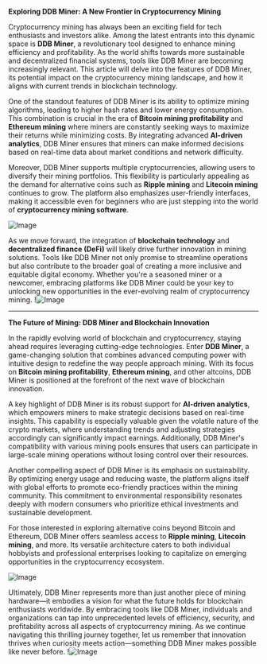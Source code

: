 **Exploring DDB Miner: A New Frontier in Cryptocurrency Mining**

Cryptocurrency mining has always been an exciting field for tech enthusiasts and investors alike. Among the latest entrants into this dynamic space is **DDB Miner**, a revolutionary tool designed to enhance mining efficiency and profitability. As the world shifts towards more sustainable and decentralized financial systems, tools like DDB Miner are becoming increasingly relevant. This article will delve into the features of DDB Miner, its potential impact on the cryptocurrency mining landscape, and how it aligns with current trends in blockchain technology.

One of the standout features of DDB Miner is its ability to optimize mining algorithms, leading to higher hash rates and lower energy consumption. This combination is crucial in the era of **Bitcoin mining profitability** and **Ethereum mining** where miners are constantly seeking ways to maximize their returns while minimizing costs. By integrating advanced **AI-driven analytics**, DDB Miner ensures that miners can make informed decisions based on real-time data about market conditions and network difficulty.

Moreover, DDB Miner supports multiple cryptocurrencies, allowing users to diversify their mining portfolios. This flexibility is particularly appealing as the demand for alternative coins such as **Ripple mining** and **Litecoin mining** continues to grow. The platform also emphasizes user-friendly interfaces, making it accessible even for beginners who are just stepping into the world of **cryptocurrency mining software**.

![Image](https://github.com/user-attachments/assets/590b50a7-4459-4e76-8a31-559aed223621)

As we move forward, the integration of **blockchain technology** and **decentralized finance (DeFi)** will likely drive further innovation in mining solutions. Tools like DDB Miner not only promise to streamline operations but also contribute to the broader goal of creating a more inclusive and equitable digital economy. Whether you're a seasoned miner or a newcomer, embracing platforms like DDB Miner could be your key to unlocking new opportunities in the ever-evolving realm of cryptocurrency mining. !![Image](https://github.com/user-attachments/assets/590b50a7-4459-4e76-8a31-559aed223621)

---

**The Future of Mining: DDB Miner and Blockchain Innovation**

In the rapidly evolving world of blockchain and cryptocurrency, staying ahead requires leveraging cutting-edge technologies. Enter **DDB Miner**, a game-changing solution that combines advanced computing power with intuitive design to redefine the way people approach mining. With its focus on **Bitcoin mining profitability**, **Ethereum mining**, and other altcoins, DDB Miner is positioned at the forefront of the next wave of blockchain innovation.

A key highlight of DDB Miner is its robust support for **AI-driven analytics**, which empowers miners to make strategic decisions based on real-time insights. This capability is especially valuable given the volatile nature of the crypto markets, where understanding trends and adjusting strategies accordingly can significantly impact earnings. Additionally, DDB Miner's compatibility with various mining pools ensures that users can participate in large-scale mining operations without losing control over their resources.

Another compelling aspect of DDB Miner is its emphasis on sustainability. By optimizing energy usage and reducing waste, the platform aligns itself with global efforts to promote eco-friendly practices within the mining community. This commitment to environmental responsibility resonates deeply with modern consumers who prioritize ethical investments and sustainable development.

For those interested in exploring alternative coins beyond Bitcoin and Ethereum, DDB Miner offers seamless access to **Ripple mining**, **Litecoin mining**, and more. Its versatile architecture caters to both individual hobbyists and professional enterprises looking to capitalize on emerging opportunities in the cryptocurrency ecosystem.

![Image](https://github.com/user-attachments/assets/590b50a7-4459-4e76-8a31-559aed223621)

Ultimately, DDB Miner represents more than just another piece of mining hardware—it embodies a vision for what the future holds for blockchain enthusiasts worldwide. By embracing tools like DDB Miner, individuals and organizations can tap into unprecedented levels of efficiency, security, and profitability across all aspects of cryptocurrency mining. As we continue navigating this thrilling journey together, let us remember that innovation thrives when curiosity meets action—something DDB Miner makes possible like never before. !![Image](https://github.com/user-attachments/assets/590b50a7-4459-4e76-8a31-559aed223621)

